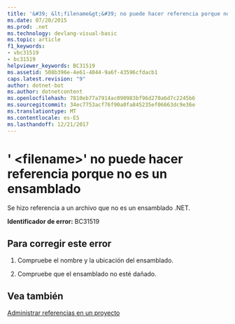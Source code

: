 ```yaml
---
title: '&#39; &lt;filename&gt;&#39; no puede hacer referencia porque no es un ensamblado'
ms.date: 07/20/2015
ms.prod: .net
ms.technology: devlang-visual-basic
ms.topic: article
f1_keywords:
- vbc31519
- bc31519
helpviewer_keywords: BC31519
ms.assetid: 508b396e-4e61-4044-9a6f-43596cfdacb1
caps.latest.revision: "9"
author: dotnet-bot
ms.author: dotnetcontent
ms.openlocfilehash: 7810eb77a7914ac090983bf96d270a6d7c2245b6
ms.sourcegitcommit: 34ec7753acf76f90a0fa845235ef06663dc9e36e
ms.translationtype: MT
ms.contentlocale: es-ES
ms.lasthandoff: 12/21/2017
---
```

# <a name="39ltfilenamegt39-cannot-be-referenced-because-it-is-not-an-assembly"></a>&#39; &lt;filename&gt;&#39; no puede hacer referencia porque no es un ensamblado
Se hizo referencia a un archivo que no es un ensamblado .NET.  
  
 **Identificador de error:** BC31519  
  
## <a name="to-correct-this-error"></a>Para corregir este error  
  
1.  Compruebe el nombre y la ubicación del ensamblado.  
  
2.  Compruebe que el ensamblado no esté dañado.  
  
## <a name="see-also"></a>Vea también  
 [Administrar referencias en un proyecto](/visualstudio/ide/managing-references-in-a-project)  
 
